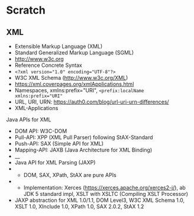 # Scratch

## XML

- Extensible Markup Language (XML)
- Standard Generalized Markup Language (SGML)
- http://www.w3c.org
- Reference Concrete Syntax
- `<?xml version="1.0" encoding="UTF-8"?>`
- W3C XML Schema (http://www.w3c.org/XML)
- https://xml.coverpages.org/xmlApplications.html
- Namespaces, xmlns:prefix="URI", `<prefix:localName xmlns:prefix="URI"`
- URL, URI, URN: https://auth0.com/blog/url-uri-urn-differences/
- XML-Applications

Java APIs for XML
- DOM API: W3C-DOM
- Pull-API: XPP (XML Pull Parser) following StAX-Standard
- Push-API: SAX (Simple API for XML)
- Mapping-API: JAXB (Java Architecture for XML Binding)
- __
- Java API for XML Parsing (JAXP)
- - DOM, SAX, XPath, StAX are pure APIs
- - Implementation: Xerces (https://xerces.apache.org/xerces2-j/), ab JDK 5 standard impl, 
    XSLT with XSLTC (Compiling XSLT Processor)
- JAXP abstraction for XML 1.0/1.1, DOM Level3, W3C XML Schema 1.0, XSLT 1.0, XInclude 1.0,
  XPath 1.0, SAX 2.0.2, StAX 1.2